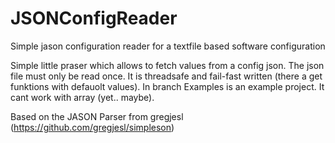 # JSONConfigReader
Simple jason configuration reader for a textfile based software configuration

Simple little praser which allows to fetch values from a config json. The json file must only be read once.
It is threadsafe and fail-fast written (there a get funktions with defauolt values). 
In branch Examples is an example project. It cant work with array (yet.. maybe).

Based on the JASON Parser from gregjesl (https://github.com/gregjesl/simpleson)
